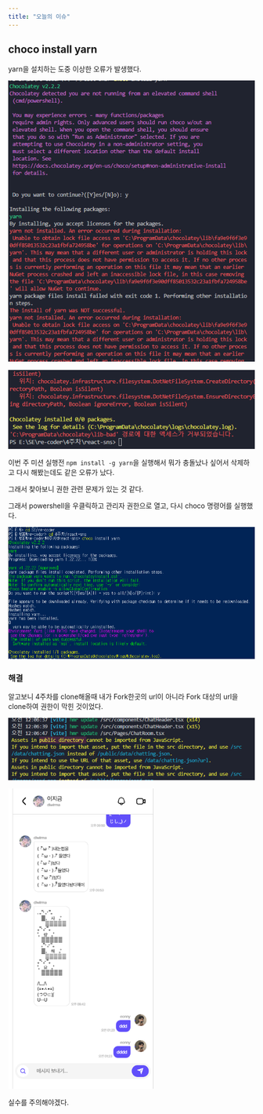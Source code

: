 ```yaml
---
title: "오늘의 이슈"
---
```


## choco install yarn

yarn을 설치하는 도중 이상한 오류가 발생했다.

![image-20240917214528915](../../images/2024-09-17-choco/image-20240917214528915.png)

![image-20240917214539484](../../images/2024-09-17-choco/image-20240917214539484.png)



이번 주 미션 실행전 `npm install -g yarn`을 실행해서 뭐가 충돌났나 싶어서 삭제하고 다시 해봤는데도 같은 오류가 났다.



그래서 찾아보니 권한 관련 문제가 있는 것 같다.

 

그래서 powershell을 우클릭하고 관리자 권한으로 열고, 다시 choco 명령어를 실행했다.

![image-20240917220739998](../../images/2024-09-17-choco/image-20240917220739998.png)





### 해결

알고보니 4주차를  clone해올때 내가 Fork한곳의 url이 아니라 Fork 대상의 url을 clone하여 권한이 막힌 것이었다.

![image-20240918000719073](../../images/2024-09-17-choco/image-20240918000719073.png)

<img src="../../images/2024-09-17-choco/image-20240918012824316.png" alt="image-20240918012824316" style="zoom:67%;" />

실수를 주의해야겠다.